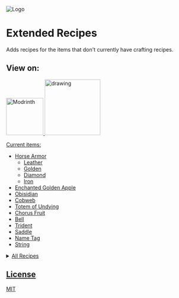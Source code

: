 

![Logo](https://cdn-raw.modrinth.com//data/umaPRAsr/icon.png)
# Extended Recipes
Adds recipes for the items that don't currently have crafting recipes.

## View on:
<a href="https://modrinth.com/mod/extended-recipes">
<img border="0" alt="Modrinth" src="https://docs.modrinth.com/img/logo.svg" width="100" height="100">

<img src="https://camo.githubusercontent.com/9296b230044bb4ef07851ff9baa2d04aeb210baee3467abafff1380fa081f08b/68747470733a2f2f692e696d6775722e636f6d2f4f6c31546366382e706e67" alt="drawing" width="150"/>

Current items:
- Horse Armor
    - Leather
    - Golden
    - Diamond
    - Iron
- Enchanted Golden Apple
- Obisidian
- Cobweb
- Totem of Undying
- Chorus Fruit
- Bell
- Trident
- Saddle
- Name Tag
- String

<details>
<summary>All Recipes</summary>

![Diamond Horse Armor Recipe](https://cdn.modrinth.com/data/umaPRAsr/images/0d2d67d4c19d4833cf48b104edecf7fa0d91ff67.png)Diamond Horse Armor

![Gold Horse Armor Recipe](https://cdn.modrinth.com/data/umaPRAsr/images/443b379d4f55d5a995b288ed172fc9b4bd542f9d.png) Gold Horse Armor

![Iron Horse Armor Recipe](https://cdn.modrinth.com/data/umaPRAsr/images/8ba9e39fb0640c30380d33d775249ae60db92ee9.png) Iron Horse Armor

![Leather Horse Armor](https://cdn.modrinth.com/data/umaPRAsr/images/fe0838da0516ad7d82cd02b5a5de372023bc5b77.png) Leather Horse Armor

![Name Tag](https://cdn.modrinth.com/data/umaPRAsr/images/982c137ac54b6daf5ca423c0eec01b477c5f136d.png) Name Tag

![String](https://cdn.modrinth.com/data/umaPRAsr/images/cb51891776d00683cd5f706c45cb615e4051658e.png) String

![Saddle](https://cdn.modrinth.com/data/umaPRAsr/images/a322971c3d91cdb7539021affbb544d0ae930201.png) Saddle

![Chorus Fruit](https://cdn.modrinth.com/data/umaPRAsr/images/62f5d7ac08a22b4a58a0ab6d3f87b8698f2ddbbe.png) Chorus Fruit

![Bell](https://cdn.modrinth.com/data/umaPRAsr/images/643ed789770fb0eaa640944bc15f4a45c92d7553.png) Bell

![Trident](https://cdn.modrinth.com/data/umaPRAsr/images/6cc884fe8e0a39f7c058a27fb1419adf6afae8ee.png) Trident

![Cobweb](https://cdn.modrinth.com/data/umaPRAsr/images/35ee6bc7596fe838a97f199464f03b03b69d716c.png) Cobweb

![Totem of Undying](https://cdn.modrinth.com/data/umaPRAsr/images/3baa6290e69a482f197a5427adf3bfa5543e5549.png) Totem of Undying

![Enchanted Golden Apple](https://cdn.modrinth.com/data/umaPRAsr/images/22da8716d5329ff49ca096f66091e2303ea11640.png) Enchanted Golden Apple

![Obsidian](https://cdn.modrinth.com/data/umaPRAsr/images/32225a03d5258c3575a84e278374af1ce1501ea4.png) Obsidian
</details>

## License

[MIT](https://choosealicense.com/licenses/mit/)

